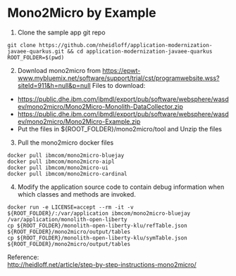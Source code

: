 # Mono2Micro by Example


1. Clone the sample app git repo
```
git clone https://github.com/nheidloff/application-modernization-javaee-quarkus.git && cd application-modernization-javaee-quarkus 
ROOT_FOLDER=$(pwd)
```
2. Download mono2micro from https://epwt-www.mybluemix.net/software/support/trial/cst/programwebsite.wss?siteId=911&h=null&p=null 
   Files to download:  
  * https://public.dhe.ibm.com/ibmdl/export/pub/software/websphere/wasdev/mono2micro/Mono2Micro-Monolith-DataCollector.zip  
  * https://public.dhe.ibm.com/ibmdl/export/pub/software/websphere/wasdev/mono2micro/Mono2Micro-Example.zip  
  * Put the files in ${ROOT_FOLDER}/mono2micro/tool and Unzip the files  
3. Pull the mono2micro docker files
```
docker pull ibmcom/mono2micro-bluejay	
docker pull ibmcom/mono2micro-aipl	
docker pull ibmcom/mono2micro-ui	
docker pull ibmcom/mono2micro-cardinal
```
4. Modify the application source code to contain debug information when which classes and methods are invoked.
```
docker run -e LICENSE=accept --rm -it -v ${ROOT_FOLDER}/:/var/application ibmcom/mono2micro-bluejay /var/application/monolith-open-liberty
cp ${ROOT_FOLDER}/monolith-open-liberty-klu/refTable.json ${ROOT_FOLDER}/mono2micro/output/tables
cp ${ROOT_FOLDER}/monolith-open-liberty-klu/symTable.json ${ROOT_FOLDER}/mono2micro/output/tables
```
  
Reference:  
http://heidloff.net/article/step-by-step-instructions-mono2micro/
